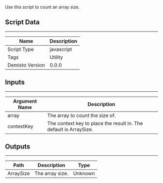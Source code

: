 Use this script to count an array size.
## Script Data
---

| **Name** | **Description** |
| --- | --- |
| Script Type | javascript |
| Tags | Utility |
| Demisto Version | 0.0.0 |

## Inputs
---

| **Argument Name** | **Description** |
| --- | --- |
| array | The array to count the size of. |
| contextKey | The context key to place the result in. The default is ArraySize. |

## Outputs
---

| **Path** | **Description** | **Type** |
| --- | --- | --- |
| ArraySize | The array size. | Unknown |
